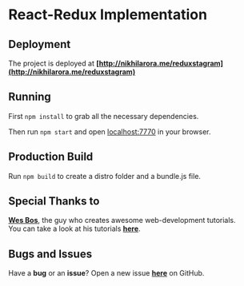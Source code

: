 # React-Redux Implementation

## Deployment

The project is deployed at **[http://nikhilarora.me/reduxstagram](http://nikhilarora.me/reduxstagram)**

## Running

First `npm install` to grab all the necessary dependencies.

Then run `npm start` and open <localhost:7770> in your browser.

## Production Build

Run `npm build` to create a distro folder and a bundle.js file.

## Special Thanks to

**[Wes Bos](http://wesbos.com/)**, the guy who creates awesome web-development tutorials.  
You can take a look at his tutorials **[here](http://wesbos.com/courses/)**.

## Bugs and Issues

Have a **bug** or an **issue**? Open a new issue **[here](https://github.com/iamoperand/reduxstagram/issues)** on GitHub.
